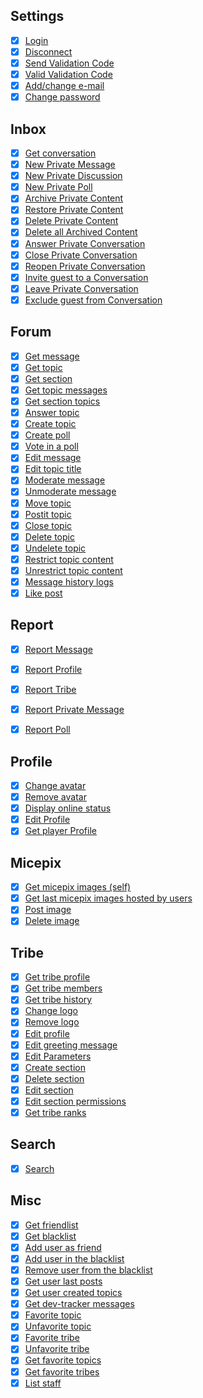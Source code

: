 ## Settings
- [x] [Login](docs/a801api.md#selfconnect--userName-userPassword-)
- [x] [Disconnect](docs/a801api.md#selfdisconnect---)
- [x] [Send Validation Code](docs/a801api.md#selfrequestValidationCode---)
- [x] [Valid Validation Code](docs/a801api.md#selfsubmitValidationCode--code-)
- [x] [Add/change e-mail](docs/a801api.md#selfsetEmail--email-)
- [x] [Change password](docs/a801api.md#selfsetPassword--password-disconnect-)

## Inbox
- [x] [Get conversation](docs/a801api.md#selfgetConversation--location-ignoreFirstMessage-)
- [x] [New Private Message](docs/a801api.md#selfcreatePrivateMessage--destinatary-subject-message-)
- [x] [New Private Discussion](docs/a801api.md#selfcreatePrivateDiscussion--destinataries-subject-message-)
- [x] [New Private Poll](docs/a801api.md#selfcreatePrivatePoll--destinataries-subject-message-pollResponses-settings-)
- [x] [Archive Private Content](docs/a801api.md#selfmovePrivateConversation--inboxLocale-conversationId-)
- [x] [Restore Private Content](docs/a801api.md#selfmovePrivateConversation--inboxLocale-conversationId-)
- [x] [Delete Private Content](docs/a801api.md#selfmovePrivateConversation--inboxLocale-conversationId-)
- [x] [Delete all Archived Content](docs/a801api.md#selfmovePrivateConversation--inboxLocale-conversationId-)
- [x] [Answer Private Conversation](docs/a801api.md#selfanswerConversation--conversationId-answer-)
- [x] [Close Private Conversation](docs/a801api.md#selfchangeConversationState--displayState-conversationId-)
- [x] [Reopen Private Conversation](docs/a801api.md#selfchangeConversationState--displayState-conversationId-)
- [x] [Invite guest to a Conversation](docs/a801api.md#selfconversationInvite--conversationId-userName-)
- [x] [Leave Private Conversation](docs/a801api.md#selfleaveConversation--conversationId-)
- [x] [Exclude guest from Conversation](docs/a801api.md#selfkickConversationMember--conversationId-userId-)

## Forum
- [x] [Get message](docs/a801api.md#selfgetMessage--postId-location-)
- [x] [Get topic](docs/a801api.md#selfgetTopic--location-ignoreFirstMessage-)
- [x] [Get section](docs/a801api.md#selfgetSection--location-)
- [x] [Get topic messages](docs/a801api.md#selfgetTopicMessages--location-pageNumber-getAllInfo-)
- [x] [Get section topics](docs/a801api.md#selfgetSectionTopics--location-pageNumber-getAllInfo-)
- [x] [Answer topic](docs/a801api.md#selfanswerTopic--message-location-)
- [x] [Create topic](docs/a801api.md#selfcreateTopic--title-message-location-)
- [x] [Create poll](docs/a801api.md#selfcreatePoll--title-message-pollResponses-location-settings-)
- [x] [Vote in a poll](docs/a801api.md#selfanswerPoll--option-location-pollId-)
- [x] [Edit message](docs/a801api.md#selfeditTopicAnswer--messageId-message-location-)
- [x] [Edit topic title](docs/a801api.md#selfupdateTopic--data-location-)
- [x] [Moderate message](docs/a801api.md#selfchangeMessageState--messageId-messageState-location-reason-)
- [x] [Unmoderate message](docs/a801api.md#selfchangeMessageState--messageId-messageState-location-reason-)
- [x] [Move topic](docs/a801api.md#selfupdateTopic--data-location-)
- [x] [Postit topic](docs/a801api.md#selfupdateTopic--data-location-)
- [x] [Close topic](docs/a801api.md#selfupdateTopic--data-location-)
- [x] [Delete topic](docs/a801api.md#selfupdateTopic--data-location-)
- [x] [Undelete topic](docs/a801api.md#selfupdateTopic--data-location-)
- [x] [Restrict topic content](docs/a801api.md#selfchangeMessageContentState--messageId-contentState-location-)
- [x] [Unrestrict topic content](docs/a801api.md#selfchangeMessageContentState--messageId-contentState-location-)
- [x] [Message history logs](docs/a801api.md#selfgetMessageHistory--messageId-location-)
- [x] [Like post](docs/a801api.md#selflikeMessage--messageId-location-)
	
## Report
- [x] [Report Message](docs/a801api.md#selfreportElement--element-elementId-reason-location-)
- [x] [Report Profile](docs/a801api.md#selfreportElement--element-elementId-reason-location-)
- [x] [Report Tribe](docs/a801api.md#selfreportElement--element-elementId-reason-location-)
- [x] [Report Private Message](docs/a801api.md#selfreportElement--element-elementId-reason-location-)
- [x] [Report Poll](docs/a801api.md#selfreportElement--element-elementId-reason-location-)


## Profile
- [x] [Change avatar](docs/a801api.md#selfupdateAvatar--image-)
- [x] [Remove avatar](docs/a801api.md#selfremoveAvatar---)
- [x] [Display online status](docs/a801api.md#selfupdateParameters--parameters-)
- [x] [Edit Profile](docs/a801api.md#selfupdateProfile--data-)
- [x] [Get player Profile](docs/a801api.md#selfgetProfile--userName-)

## Micepix
- [x] [Get micepix images (self)](docs/a801api.md#selfgetAccountImages--pageNumber-)
- [x] [Get last micepix images hosted by users](docs/a801api.md#selfgetLatestImages--quantity-)
- [x] [Post image](docs/a801api.md#selfuploadImage--image-isPublic-)
- [x] [Delete image](docs/a801api.md#selfdeleteMicepixImage--imageId-)

## Tribe
- [x] [Get tribe profile](docs/a801api.md#selfgetTribe--tribeId-)
- [x] [Get tribe members](docs/a801api.md#selfgetTribeMembers--tribeId-pageNumber-)
- [x] [Get tribe history](docs/a801api.md#selfgetTribeHistory--tribeId-pageNumber-)
- [x] [Change logo](docs/a801api.md#selfupdateTribeLogo--image-)
- [x] [Remove logo](docs/a801api.md#selfremoveTribeLogo---)
- [x] [Edit profile](docs/a801api.md#selfupdateTribeProfile--data-)
- [x] [Edit greeting message](docs/a801api.md#selfupdateTribeGreetingMessage--message-)
- [x] [Edit Parameters](docs/a801api.md#selfupdateTribeParameters--parameters-)
- [x] [Create section](docs/a801api.md#selfcreateSection--data-location-)
- [x] [Delete section](docs/a801api.md#selfupdateSection--data-location-)
- [x] [Edit section](docs/a801api.md#selfupdateSection--data-location-)
- [x] [Edit section permissions](docs/a801api.md#selfsetTribeSectionPermissions--permissions-location-)
- [x] [Get tribe ranks](docs/a801api.md#selfgetTribeRanks--tribeId-)

## Search
- [x] [Search](docs/a801api.md#selfsearch--searchType-search-pageNumber-data-)

## Misc
- [x] [Get friendlist](docs/a801api.md#selfgetFriendlist---)
- [x] [Get blacklist](docs/a801api.md#selfgetBlacklist---)
- [x] [Add user as friend](docs/a801api.md#selfaddFriend--userName-)
- [x] [Add user in the blacklist](docs/a801api.md#selfblacklistUser--userName-)
- [x] [Remove user from the blacklist](docs/a801api.md#selfunblacklistUser--userName-)
- [x] [Get user last posts](docs/a801api.md#selfgetLastPosts--pageNumber-userName-)
- [x] [Get user created topics](docs/a801api.md#selfgetCreatedTopics--userName-)
- [x] [Get dev-tracker messages](docs/a801api.md#selfgetDevTracker---)
- [x] [Favorite topic](docs/a801api.md#selffavoriteElement--element-elementId-location-)
- [x] [Unfavorite topic](docs/a801api.md#selfunfavoriteElement--favoriteId-)
- [x] [Favorite tribe](docs/a801api.md#selffavoriteElement--element-elementId-location-)
- [x] [Unfavorite tribe](docs/a801api.md#selfunfavoriteElement--favoriteId-)
- [x] [Get favorite topics](docs/a801api.md#selfgetFavoriteTopics---)
- [x] [Get favorite tribes](docs/a801api.md#selfgetFavoriteTribes---)
- [x] [List staff](docs/a801api.md#selfgetStaffList--role-)